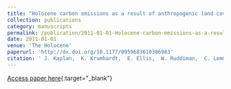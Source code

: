 ```yaml
---
title: "Holocene carbon emissions as a result of anthropogenic land cover change"
collection: publications
category: manuscripts
permalink: /publication/2011-01-01-Holocene-carbon-emissions-as-a-result-of-anthropogenic-land-cover-change
date: 2011-01-01
venue: 'The Holocene'
paperurl: 'http://dx.doi.org/10.1177/0959683610386983'
citation: ' J. Kaplan,  K. Krumhardt,  E. Ellis,  W. Ruddiman,  C. Lemmen,  K. Goldewijk, &quot;Holocene carbon emissions as a result of anthropogenic land cover change.&quot; The Holocene, 2011.'
---
```

[Access paper here](http://dx.doi.org/10.1177/0959683610386983){:target="_blank"}
